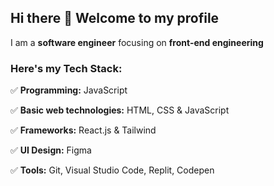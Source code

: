 ## Hi there 👋 Welcome to my profile

I am a **software engineer** focusing on **front-end engineering**

### Here's my Tech Stack:

✅ **Programming:** JavaScript

✅ **Basic web technologies:** HTML, CSS & JavaScript

✅ **Frameworks:** React.js & Tailwind

✅ **UI Design:** Figma

✅ **Tools:** Git, Visual Studio Code, Replit, Codepen





<!--

**brian-masaki/brian-masaki** is a ✨ _special_ ✨ repository because its `README.md` (this file) appears on your GitHub profile.

Here are some ideas to get you started:

- 🔭 I’m currently working on ...
- 🌱 I’m currently learning ...
- 👯 I’m looking to collaborate on ...
- 🤔 I’m looking for help with ...
- 💬 Ask me about ...
- 📫 How to reach me: ...
- 😄 Pronouns: ...
- ⚡ Fun fact: ...

-->

